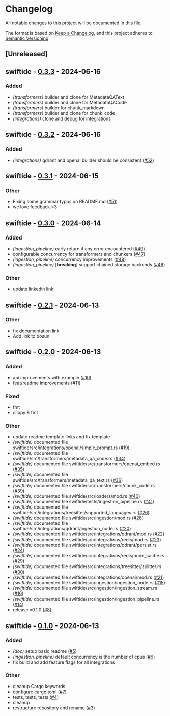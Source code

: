 # Changelog

All notable changes to this project will be documented in this file.

The format is based on [Keep a Changelog](https://keepachangelog.com/en/1.0.0/),
and this project adheres to [Semantic Versioning](https://semver.org/spec/v2.0.0.html).

## [Unreleased]

## swiftide - [0.3.3](https://github.com/bosun-ai/swiftide/compare/swiftide-v0.3.2...swiftide-v0.3.3) - 2024-06-16

### Added

- _(transformers)_ builder and clone for MetadataQAText
- _(transformers)_ builder and clone for MetadataQACode
- _(transformers)_ builder for chunk_markdown
- _(transformers)_ builder and clone for chunk_code
- _(integrations)_ clone and debug for integrations

## swiftide - [0.3.2](https://github.com/bosun-ai/swiftide/compare/swiftide-v0.3.1...swiftide-v0.3.2) - 2024-06-16

### Added

- _(integrations)_ qdrant and openai builder should be consistent ([#52](https://github.com/bosun-ai/swiftide/pull/52))

## swiftide - [0.3.1](https://github.com/bosun-ai/swiftide/compare/swiftide-v0.3.0...swiftide-v0.3.1) - 2024-06-15

### Other

- Fixing some grammar typos on README.md ([#51](https://github.com/bosun-ai/swiftide/pull/51))
- we love feedback <3

## swiftide - [0.3.0](https://github.com/bosun-ai/swiftide/compare/swiftide-v0.2.1...swiftide-v0.3.0) - 2024-06-14

### Added

- _(ingestion_pipeline)_ early return if any error encountered ([#49](https://github.com/bosun-ai/swiftide/pull/49))
- configurable concurrency for transformers and chunkers ([#47](https://github.com/bosun-ai/swiftide/pull/47))
- _(ingestion_pipeline)_ concurrency improvements ([#48](https://github.com/bosun-ai/swiftide/pull/48))
- _(ingestion_pipeline)_ [**breaking**] support chained storage backends ([#46](https://github.com/bosun-ai/swiftide/pull/46))

### Other

- update linkedin link

## swiftide - [0.2.1](https://github.com/bosun-ai/swiftide/compare/swiftide-v0.2.0...swiftide-v0.2.1) - 2024-06-13

### Other

- fix documentation link
- Add link to bosun

## swiftide - [0.2.0](https://github.com/bosun-ai/swiftide/compare/swiftide-v0.1.0...swiftide-v0.2.0) - 2024-06-13

### Added

- api improvements with example ([#10](https://github.com/bosun-ai/swiftide/pull/10))
- feat/readme improvements ([#11](https://github.com/bosun-ai/swiftide/pull/11))

### Fixed

- fmt
- clippy & fmt

### Other

- update readme template links and fix template
- _(swiftide)_ documented file swiftide/src/integrations/openai/simple_prompt.rs ([#19](https://github.com/bosun-ai/swiftide/pull/19))
- _(swiftide)_ documented file swiftide/src/transformers/metadata_qa_code.rs ([#34](https://github.com/bosun-ai/swiftide/pull/34))
- _(swiftide)_ documented file swiftide/src/transformers/openai_embed.rs ([#35](https://github.com/bosun-ai/swiftide/pull/35))
- _(swiftide)_ documented file swiftide/src/transformers/metadata_qa_text.rs ([#36](https://github.com/bosun-ai/swiftide/pull/36))
- _(swiftide)_ documented file swiftide/src/transformers/chunk_code.rs ([#39](https://github.com/bosun-ai/swiftide/pull/39))
- _(swiftide)_ documented file swiftide/src/loaders/mod.rs ([#40](https://github.com/bosun-ai/swiftide/pull/40))
- _(swiftide)_ documented file swiftide/tests/ingestion_pipeline.rs ([#41](https://github.com/bosun-ai/swiftide/pull/41))
- _(swiftide)_ documented file swiftide/src/integrations/treesitter/supported_languages.rs ([#26](https://github.com/bosun-ai/swiftide/pull/26))
- _(swiftide)_ documented file swiftide/src/ingestion/mod.rs ([#28](https://github.com/bosun-ai/swiftide/pull/28))
- _(swiftide)_ documented file swiftide/src/integrations/qdrant/ingestion_node.rs ([#20](https://github.com/bosun-ai/swiftide/pull/20))
- _(swiftide)_ documented file swiftide/src/integrations/qdrant/mod.rs ([#22](https://github.com/bosun-ai/swiftide/pull/22))
- _(swiftide)_ documented file swiftide/src/integrations/redis/mod.rs ([#23](https://github.com/bosun-ai/swiftide/pull/23))
- _(swiftide)_ documented file swiftide/src/integrations/qdrant/persist.rs ([#24](https://github.com/bosun-ai/swiftide/pull/24))
- _(swiftide)_ documented file swiftide/src/integrations/redis/node_cache.rs ([#29](https://github.com/bosun-ai/swiftide/pull/29))
- _(swiftide)_ documented file swiftide/src/integrations/treesitter/splitter.rs ([#30](https://github.com/bosun-ai/swiftide/pull/30))
- _(swiftide)_ documented file swiftide/src/integrations/openai/mod.rs ([#21](https://github.com/bosun-ai/swiftide/pull/21))
- _(swiftide)_ documented file swiftide/src/ingestion/ingestion_node.rs ([#15](https://github.com/bosun-ai/swiftide/pull/15))
- _(swiftide)_ documented file swiftide/src/ingestion/ingestion_stream.rs ([#16](https://github.com/bosun-ai/swiftide/pull/16))
- _(swiftide)_ documented file swiftide/src/ingestion/ingestion_pipeline.rs ([#14](https://github.com/bosun-ai/swiftide/pull/14))
- release v0.1.0 ([#8](https://github.com/bosun-ai/swiftide/pull/8))

## swiftide - [0.1.0](https://github.com/bosun-ai/swiftide/releases/tag/v0.1.0) - 2024-06-13

### Added

- _(doc)_ setup basic readme ([#5](https://github.com/bosun-ai/swiftide/pull/5))
- _(ingestion_pipeline)_ default concurrency is the number of cpus ([#6](https://github.com/bosun-ai/swiftide/pull/6))
- fix build and add feature flags for all integrations

### Other

- cleanup Cargo keywords
- configure cargo toml ([#7](https://github.com/bosun-ai/swiftide/pull/7))
- tests, tests, tests ([#4](https://github.com/bosun-ai/swiftide/pull/4))
- cleanup
- restructure repository and rename ([#3](https://github.com/bosun-ai/swiftide/pull/3))
